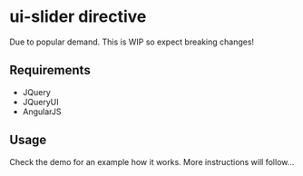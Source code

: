 # ui-slider directive

Due to popular demand. This is WIP so expect breaking changes!

## Requirements

- JQuery
- JQueryUI
- AngularJS

## Usage

Check the demo for an example how it works. More instructions will follow...

